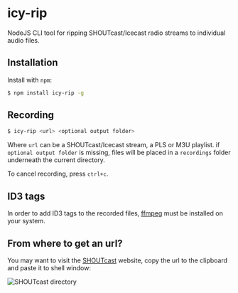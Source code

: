 # icy-rip
NodeJS CLI tool for ripping SHOUTcast/Icecast radio streams to individual audio files.

Installation
------------

Install with `npm`:

``` bash
$ npm install icy-rip -g
```

Recording
---------

``` bash
$ icy-rip <url> <optional output folder>
```

Where `url` can be a SHOUTcast/Icecast stream, a PLS or M3U playlist.
if `optional output folder` is missing, files will be placed in a `recordings` folder underneath the current directory.

To cancel recording, press `ctrl+c`.

ID3 tags
--------
In order to add ID3 tags to the recorded files, <a href="https://www.ffmpeg.org" target="_blank">ffmpeg</a> must be installed on your system.

From where to get an url?
-------------------------
You may want to visit the <a href="http://shoutcast.com/" target="_blank">SHOUTcast</a> website, copy the url to the clipboard and paste it to shell window:

![SHOUTcast directory](https://raw.githubusercontent.com/krizzdewizz/node-icy-rip/master/doc/urlsource.png)